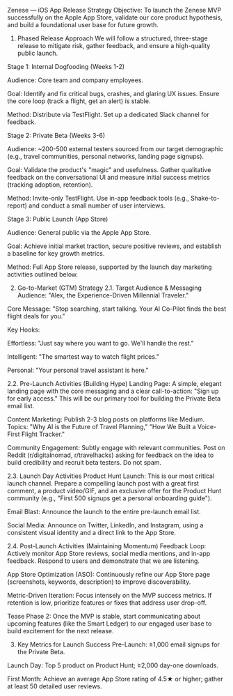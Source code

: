 Zenese — iOS App Release Strategy
Objective: To launch the Zenese MVP successfully on the Apple App Store, validate our core product hypothesis, and build a foundational user base for future growth.

1. Phased Release Approach
We will follow a structured, three-stage release to mitigate risk, gather feedback, and ensure a high-quality public launch.

Stage 1: Internal Dogfooding (Weeks 1-2)

Audience: Core team and company employees.

Goal: Identify and fix critical bugs, crashes, and glaring UX issues. Ensure the core loop (track a flight, get an alert) is stable.

Method: Distribute via TestFlight. Set up a dedicated Slack channel for feedback.

Stage 2: Private Beta (Weeks 3-6)

Audience: ~200-500 external testers sourced from our target demographic (e.g., travel communities, personal networks, landing page signups).

Goal: Validate the product's "magic" and usefulness. Gather qualitative feedback on the conversational UI and measure initial success metrics (tracking adoption, retention).

Method: Invite-only TestFlight. Use in-app feedback tools (e.g., Shake-to-report) and conduct a small number of user interviews.

Stage 3: Public Launch (App Store)

Audience: General public via the Apple App Store.

Goal: Achieve initial market traction, secure positive reviews, and establish a baseline for key growth metrics.

Method: Full App Store release, supported by the launch day marketing activities outlined below.

2. Go-to-Market (GTM) Strategy
2.1. Target Audience & Messaging
Audience: "Alex, the Experience-Driven Millennial Traveler."

Core Message: "Stop searching, start talking. Your AI Co-Pilot finds the best flight deals for you."

Key Hooks:

Effortless: "Just say where you want to go. We'll handle the rest."

Intelligent: "The smartest way to watch flight prices."

Personal: "Your personal travel assistant is here."

2.2. Pre-Launch Activities (Building Hype)
Landing Page: A simple, elegant landing page with the core messaging and a clear call-to-action: "Sign up for early access." This will be our primary tool for building the Private Beta email list.

Content Marketing: Publish 2-3 blog posts on platforms like Medium. Topics: "Why AI is the Future of Travel Planning," "How We Built a Voice-First Flight Tracker."

Community Engagement: Subtly engage with relevant communities. Post on Reddit (r/digitalnomad, r/travelhacks) asking for feedback on the idea to build credibility and recruit beta testers. Do not spam.

2.3. Launch Day Activities
Product Hunt Launch: This is our most critical launch channel. Prepare a compelling launch post with a great first comment, a product video/GIF, and an exclusive offer for the Product Hunt community (e.g., "First 500 signups get a personal onboarding guide").

Email Blast: Announce the launch to the entire pre-launch email list.

Social Media: Announce on Twitter, LinkedIn, and Instagram, using a consistent visual identity and a direct link to the App Store.

2.4. Post-Launch Activities (Maintaining Momentum)
Feedback Loop: Actively monitor App Store reviews, social media mentions, and in-app feedback. Respond to users and demonstrate that we are listening.

App Store Optimization (ASO): Continuously refine our App Store page (screenshots, keywords, description) to improve discoverability.

Metric-Driven Iteration: Focus intensely on the MVP success metrics. If retention is low, prioritize features or fixes that address user drop-off.

Tease Phase 2: Once the MVP is stable, start communicating about upcoming features (like the Smart Ledger) to our engaged user base to build excitement for the next release.

3. Key Metrics for Launch Success
Pre-Launch: ≥1,000 email signups for the Private Beta.

Launch Day: Top 5 product on Product Hunt; ≥2,000 day-one downloads.

First Month: Achieve an average App Store rating of 4.5★ or higher; gather at least 50 detailed user reviews.